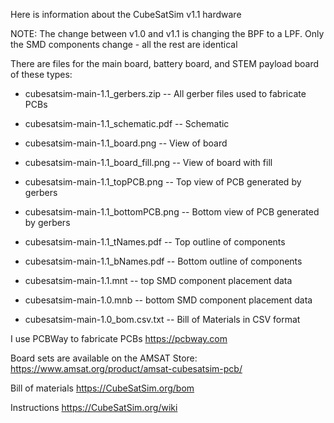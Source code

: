 Here is information about the CubeSatSim v1.1 hardware

NOTE: The change between v1.0 and v1.1 is changing the BPF to a LPF.  Only the SMD components change - all the rest are identical

There are files for the main board, battery board, and STEM payload board of these types:

* cubesatsim-main-1.1_gerbers.zip  --    All gerber files used to fabricate PCBs

* cubesatsim-main-1.1_schematic.pdf --   Schematic

* cubesatsim-main-1.1_board.png     --   View of board

* cubesatsim-main-1.1_board_fill.png --  View of board with fill

* cubesatsim-main-1.1_topPCB.png    --   Top view of PCB generated by gerbers

* cubesatsim-main-1.1_bottomPCB.png  --  Bottom view of PCB generated by gerbers

* cubesatsim-main-1.1_tNames.pdf     --  Top outline of components

* cubesatsim-main-1.1_bNames.pdf    --   Bottom outline of components

* cubesatsim-main-1.1.mnt           --   top SMD component placement data

* cubesatsim-main-1.0.mnb           --   bottom SMD component placement data

* cubesatsim-main-1.0_bom.csv.txt   --   Bill of Materials in CSV format


I use PCBWay to fabricate PCBs https://pcbway.com

Board sets are available on the AMSAT Store: 
https://www.amsat.org/product/amsat-cubesatsim-pcb/ 

Bill of materials https://CubeSatSim.org/bom 

Instructions https://CubeSatSim.org/wiki
